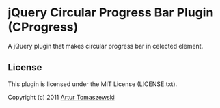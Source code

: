 # jQuery Circular Progress Bar Plugin (CProgress)

A jQuery plugin that makes circular progress bar in celected element.

## License

This plugin is licensed under the MIT License (LICENSE.txt).

Copyright (c) 2011 [Artur Tomaszewski](http://www.ar2oor.pl)